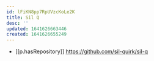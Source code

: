 ```yaml
---
id: lFiKN8pp7RpUVzcKoLe2K
title: Sil Q
desc: ''
updated: 1641626663446
created: 1641626655249
---
```


- [[p.hasRepository]] https://github.com/sil-quirk/sil-q
